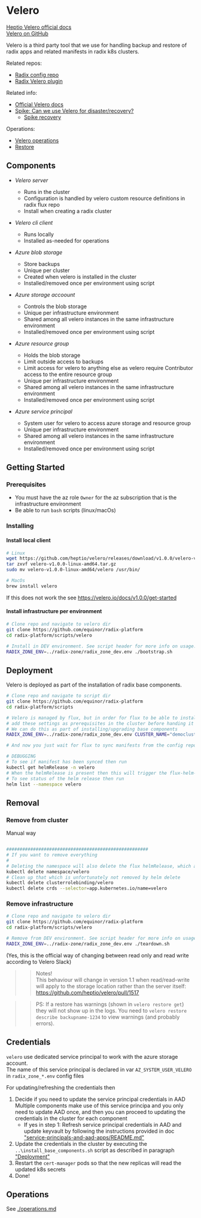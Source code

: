 # Velero

[Heptio Velero official docs](https://heptio.github.io/velero)  
[Velero on GitHub](https://github.com/heptio/velero)  

Velero is a third party tool that we use for handling backup and restore of radix apps and related manifests in radix k8s clusters.  


Related repos:
- [Radix config repo](https://github.com/equinor/radix-flux)
- [Radix Velero plugin](https://github.com/equinor/radix-velero-plugin)

Related info:
- [Official Velero docs](https://heptio.github.io/velero)
- [Spike: Can we use Velero for disaster/recovery?](./spike-result.md)  
  - [Spike recovery](./spike-recovery.md)

Operations:
- [Velero operations](./operations.md)
- [Restore](./restore/)

## Components

- _Velero server_  
  - Runs in the cluster
  - Configuration is handled by velero custom resource definitions in radix flux repo
  - Install when creating a radix cluster  

- _Velero cli client_  
  - Runs locally
  - Installed as-needed for operations  

- _Azure blob storage_  
  - Store backups
  - Unique per cluster
  - Created when velero is installed in the cluster
  - Installed/removed once per environment using script  

- _Azure storage accoount_  
  - Controls the blob storage
  - Unique per infrastructure environment
  - Shared among all velero instances in the same infrastructure environment
  - Installed/removed once per environment using script  

- _Azure resource group_
  - Holds the blob storage
  - Limit outside access to backups
  - Limit access for velero to anything else as velero require Contributor access to the entire resource group
  - Unique per infrastructure environment
  - Shared among all velero instances in the same infrastructure environment
  - Installed/removed once per environment using script  

- _Azure service principal_  
  - System user for velero to access azure storage and resource group
  - Unique per infrastructure environment
  - Shared among all velero instances in the same infrastructure environment
  - Installed/removed once per environment using script
 

## Getting Started

### Prerequisites

- You must have the az role `Owner` for the az subscription that is the infrastructure environment
- Be able to run `bash` scripts (linux/macOs)


### Installing

#### Install local client

```sh
# Linux
wget https://github.com/heptio/velero/releases/download/v1.0.0/velero-v1.0.0-linux-amd64.tar.gz
tar zxvf velero-v1.0.0-linux-amd64.tar.gz
sudo mv velero-v1.0.0-linux-amd64/velero /usr/bin/

# MacOs
brew install velero
```

If this does not work the see https://velero.io/docs/v1.0.0/get-started

#### Install infrastructure per environment

```sh
# Clone repo and navigate to velero dir
git clone https://github.com/equinor/radix-platform
cd radix-platform/scripts/velero

# Install in DEV environment. See script header for more info on usage.
RADIX_ZONE_ENV=../radix-zone/radix_zone_dev.env ./bootstrap.sh
```

## Deployment

Velero is deployed as part of the installation of radix base components.

```sh
# Clone repo and navigate to script dir
git clone https://github.com/equinor/radix-platform
cd radix-platform/scripts

# Velero is managed by flux, but in order for flux to be able to install it using cluster specific settings then we need to 
# add these settings as prerequisites in the cluster before handing it over to flux.
# We can do this as part of installing/upgrading base components
RADIX_ZONE_ENV=../radix-zone/radix_zone_dev.env CLUSTER_NAME="democluster-2" ./install_base_components.sh

# And now you just wait for flux to sync manifests from the config repo. This can take a couple of minutes.

# DEBUGGING
# To see if manifest has been synced then run
kubectl get helmRelease -n velero
# When the helmRelease is present then this will trigger the flux-helm-operator to install the chart as specified in the helmRelease manifest
# To see status of the helm release then run
helm list --namespace velero
```

## Removal

### Remove from cluster

Manual way
```sh

#####################################################
# If you want to remove everything
#
# Deleting the namespace will also delete the flux helmRelease, which again trigger a helm delete --purge
kubectl delete namespace/velero
# Clean up that which is unfortunately not removed by helm delete
kubectl delete clusterrolebinding/velero
kubectl delete crds --selector=app.kubernetes.io/name=velero

```

### Remove infrastructure

```sh
# Clone repo and navigate to velero dir
git clone https://github.com/equinor/radix-platform
cd radix-platform/scripts/velero

# Remove from DEV environment. See script header for more info on usage.
RADIX_ZONE_ENV=../radix-zone/radix_zone_dev.env ./teardown.sh
```


(Yes, this is the official way of changing between read only and read write according to Velero Slack)

>>Notes!  
This behaviour will change in version 1.1 when read/read-write will apply to the storage location rather than the server itself: https://github.com/heptio/velero/pull/1517

>> PS: If a restore has warnings (shown in `velero restore get`) they will not show up in the logs. You need to `velero restore describe backupname-1234` to view warnings (and probably errors).


## Credentials



`velero` use dedicated service principal to work with the azure storage account.  
The name of this service principal is declared in var `AZ_SYSTEM_USER_VELERO` in `radix_zone_*.env` config files

For updating/refreshing the credentials then 
1. Decide if you need to update the service principal credentials in AAD  
   Multiple components make use of this service principa and you only need to update AAD once, and then you can proceed to updating the credentials in the cluster for each component 
   - If yes in step 1: Refresh service principal credentials in AAD and update keyvault by following the instructions provided in doc ["service-principals-and-aad-apps/README.md"](../service-principals-and-aad-apps/README.md#refresh-component-service-principals-credentials)      
1. Update the credentials in the cluster by executing the `..\install_base_components.sh` script as described in paragraph ["Deployment"](#deployment)
1. Restart the `cert-manager` pods so that the new replicas will read the updated k8s secrets
1. Done!


## Operations


See [./operations.md](./operations.md)
